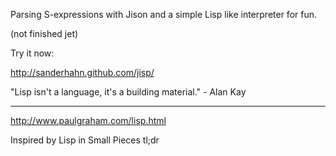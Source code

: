 Parsing S-expressions with Jison and a simple Lisp like interpreter for fun.

(not finished jet)

Try it now:

http://sanderhahn.github.com/jisp/

"Lisp isn't a language, it's a building material." - Alan Kay

---

http://www.paulgraham.com/lisp.html

Inspired by Lisp in Small Pieces tl;dr

